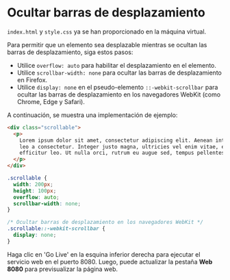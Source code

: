# Ocultar barras de desplazamiento

`index.html` y `style.css` ya se han proporcionado en la máquina virtual.

Para permitir que un elemento sea desplazable mientras se ocultan las barras de desplazamiento, siga estos pasos:

- Utilice `overflow: auto` para habilitar el desplazamiento en el elemento.
- Utilice `scrollbar-width: none` para ocultar las barras de desplazamiento en Firefox.
- Utilice `display: none` en el pseudo-elemento `::-webkit-scrollbar` para ocultar las barras de desplazamiento en los navegadores WebKit (como Chrome, Edge y Safari).

A continuación, se muestra una implementación de ejemplo:

```html
<div class="scrollable">
  <p>
    Lorem ipsum dolor sit amet, consectetur adipiscing elit. Aenean interdum id
    leo a consectetur. Integer justo magna, ultricies vel enim vitae, egestas
    efficitur leo. Ut nulla orci, rutrum eu augue sed, tempus pellentesque quam.
  </p>
</div>
```

```css
.scrollable {
  width: 200px;
  height: 100px;
  overflow: auto;
  scrollbar-width: none;
}

/* Ocultar barras de desplazamiento en los navegadores WebKit */
.scrollable::-webkit-scrollbar {
  display: none;
}
```

Haga clic en 'Go Live' en la esquina inferior derecha para ejecutar el servicio web en el puerto 8080. Luego, puede actualizar la pestaña **Web 8080** para previsualizar la página web.
